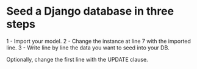 # Seed a Django database in three steps

1 - Import your model.
2 - Change the instance at line 7 with the imported line.
3 - Write line by line the data you want to seed into your DB.

Optionally, change the first line with the UPDATE clause.
